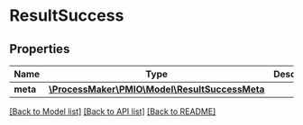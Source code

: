 # ResultSuccess

## Properties
Name | Type | Description | Notes
------------ | ------------- | ------------- | -------------
**meta** | [**\ProcessMaker\PMIO\Model\ResultSuccessMeta**](ResultSuccessMeta.md) |  | [optional] 

[[Back to Model list]](../README.md#documentation-for-models) [[Back to API list]](../README.md#documentation-for-api-endpoints) [[Back to README]](../README.md)


